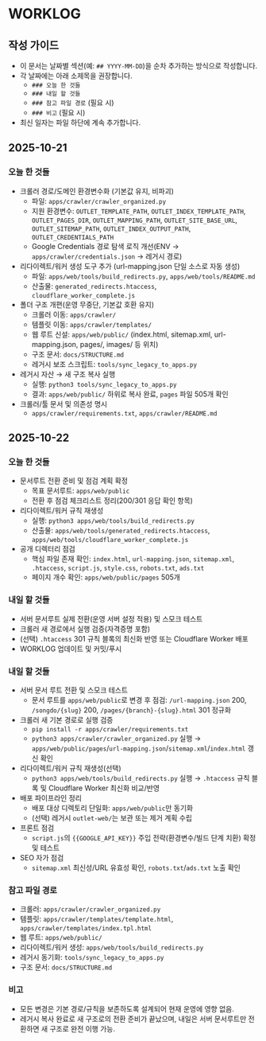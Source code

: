 # WORKLOG

## 작성 가이드
- 이 문서는 날짜별 섹션(예: `## YYYY-MM-DD`)을 순차 추가하는 방식으로 작성합니다.
- 각 날짜에는 아래 소제목을 권장합니다.
  - `### 오늘 한 것들`
  - `### 내일 할 것들`
  - `### 참고 파일 경로` (필요 시)
  - `### 비고` (필요 시)
- 최신 일자는 파일 하단에 계속 추가합니다.

## 2025-10-21

### 오늘 한 것들
- 크롤러 경로/도메인 환경변수화 (기본값 유지, 비파괴)
  - 파일: `apps/crawler/crawler_organized.py`
  - 지원 환경변수: `OUTLET_TEMPLATE_PATH`, `OUTLET_INDEX_TEMPLATE_PATH`, `OUTLET_PAGES_DIR`, `OUTLET_MAPPING_PATH`, `OUTLET_SITE_BASE_URL`, `OUTLET_SITEMAP_PATH`, `OUTLET_INDEX_OUTPUT_PATH`, `OUTLET_CREDENTIALS_PATH`
  - Google Credentials 경로 탐색 로직 개선(ENV → `apps/crawler/credentials.json` → 레거시 경로)
- 리다이렉트/워커 생성 도구 추가 (url-mapping.json 단일 소스로 자동 생성)
  - 파일: `apps/web/tools/build_redirects.py`, `apps/web/tools/README.md`
  - 산출물: `generated_redirects.htaccess`, `cloudflare_worker_complete.js`
- 폴더 구조 개편(운영 무중단, 기본값 호환 유지)
  - 크롤러 이동: `apps/crawler/`
  - 템플릿 이동: `apps/crawler/templates/`
  - 웹 루트 신설: `apps/web/public/` (index.html, sitemap.xml, url-mapping.json, pages/, images/ 등 위치)
  - 구조 문서: `docs/STRUCTURE.md`
  - 레거시 보조 스크립트: `tools/sync_legacy_to_apps.py`
- 레거시 자산 → 새 구조 복사 실행
  - 실행: `python3 tools/sync_legacy_to_apps.py`
  - 결과: `apps/web/public/` 하위로 복사 완료, `pages` 파일 505개 확인
- 크롤러/툴 문서 및 의존성 명시
  - `apps/crawler/requirements.txt`, `apps/crawler/README.md`

## 2025-10-22

### 오늘 한 것들
- 문서루트 전환 준비 및 점검 계획 확정
  - 목표 문서루트: `apps/web/public`
  - 전환 후 점검 체크리스트 정리(200/301 응답 확인 항목)
- 리다이렉트/워커 규칙 재생성
  - 실행: `python3 apps/web/tools/build_redirects.py`
  - 산출물: `apps/web/tools/generated_redirects.htaccess`, `apps/web/tools/cloudflare_worker_complete.js`
- 공개 디렉터리 점검
  - 핵심 파일 존재 확인: `index.html`, `url-mapping.json`, `sitemap.xml`, `.htaccess`, `script.js`, `style.css`, `robots.txt`, `ads.txt`
  - 페이지 개수 확인: `apps/web/public/pages` 505개

### 내일 할 것들
- 서버 문서루트 실제 전환(운영 서버 설정 적용) 및 스모크 테스트
- 크롤러 새 경로에서 실행 검증(자격증명 포함)
- (선택) `.htaccess` 301 규칙 블록의 최신화 반영 또는 Cloudflare Worker 배포
- WORKLOG 업데이트 및 커밋/푸시

### 내일 할 것들
- 서버 문서 루트 전환 및 스모크 테스트
  - 문서 루트를 `apps/web/public`로 변경 후 점검: `/url-mapping.json` 200, `/songdo/{slug}` 200, `/pages/{branch}-{slug}.html` 301 정규화
- 크롤러 새 기본 경로로 실행 검증
  - `pip install -r apps/crawler/requirements.txt`
  - `python3 apps/crawler/crawler_organized.py` 실행 → `apps/web/public/pages`/`url-mapping.json`/`sitemap.xml`/`index.html` 갱신 확인
- 리다이렉트/워커 규칙 재생성(선택)
  - `python3 apps/web/tools/build_redirects.py` 실행 → `.htaccess` 규칙 블록 및 Cloudflare Worker 최신화 비교/반영
- 배포 파이프라인 정리
  - 배포 대상 디렉토리 단일화: `apps/web/public`만 동기화
  - (선택) 레거시 `outlet-web/`는 보관 또는 제거 계획 수립
- 프론트 점검
  - `script.js`의 `{{GOOGLE_API_KEY}}` 주입 전략(환경변수/빌드 단계 치환) 확정 및 테스트
- SEO 자가 점검
  - `sitemap.xml` 최신성/URL 유효성 확인, `robots.txt`/`ads.txt` 노출 확인

### 참고 파일 경로
- 크롤러: `apps/crawler/crawler_organized.py`
- 템플릿: `apps/crawler/templates/template.html`, `apps/crawler/templates/index.tpl.html`
- 웹 루트: `apps/web/public/`
- 리다이렉트/워커 생성: `apps/web/tools/build_redirects.py`
- 레거시 동기화: `tools/sync_legacy_to_apps.py`
- 구조 문서: `docs/STRUCTURE.md`

### 비고
- 모든 변경은 기본 경로/규칙을 보존하도록 설계되어 현재 운영에 영향 없음.
- 레거시 복사 완료로 새 구조로의 전환 준비가 끝났으며, 내일은 서버 문서루트만 전환하면 새 구조로 완전 이행 가능.
